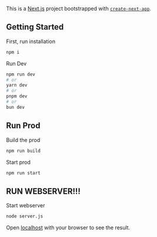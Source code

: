 This is a [Next.js](https://nextjs.org) project bootstrapped with [`create-next-app`](https://nextjs.org/docs/app/api-reference/cli/create-next-app).

## Getting Started

First, run installation

```bash
npm i
```

Run Dev
```bash
npm run dev
# or
yarn dev
# or
pnpm dev
# or
bun dev
```

## Run Prod

Build the prod
```bash
npm run build
```

Start prod
```bash
npm run start
```

## RUN WEBSERVER!!!

Start webserver
```bash
node server.js
```

Open [localhost](http://localhost:3000/panel) with your browser to see the result.
